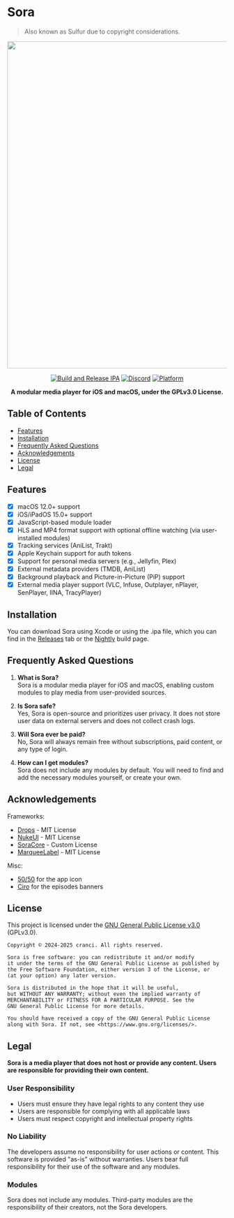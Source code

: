 # Sora
> Also known as Sulfur due to copyright considerations.

<div align="center"> 

<img src="https://raw.githubusercontent.com/cranci1/Sora/refs/heads/main/assets/Sulfur.png" width="750px">

[![Build and Release IPA](https://github.com/cranci1/Sora/actions/workflows/build.yml/badge.svg)](https://github.com/cranci1/Sora/actions/workflows/build.yml) [![Discord](https://img.shields.io/discord/1293430817841741899.svg?logo=discord&color=blue)](https://discord.gg/XR3SrmUbpd) [![Platform](https://img.shields.io/badge/Platform-iOS%20%7C%20iPadOS%2015.0%2B%20%26%20macOS%2012.0%2B-red?logo=apple&logoColor=white)](https://img.shields.io/badge/Platform-iOS%20%7C%20iPadOS%2015.0%2B%20%26%20macOS%2012.0%2B-red?logo=apple&logoColor=white)

**A modular media player for iOS and macOS, under the GPLv3.0 License.**

</div>

## Table of Contents

- [Features](#features)
- [Installation](#installation)
- [Frequently Asked Questions](#frequently-asked-questions)
- [Acknowledgements](#acknowledgements)
- [License](#license)
- [Legal](#legal)

## Features

- [x] macOS 12.0+ support
- [x] iOS/iPadOS 15.0+ support
- [x] JavaScript-based module loader
- [x] HLS and MP4 format support with optional offline watching (via user-installed modules)
- [x] Tracking services (AniList, Trakt)
- [x] Apple Keychain support for auth tokens
- [x] Support for personal media servers (e.g., Jellyfin, Plex)
- [x] External metadata providers (TMDB, AniList)
- [x] Background playback and Picture-in-Picture (PiP) support
- [x] External media player support (VLC, Infuse, Outplayer, nPlayer, SenPlayer, IINA, TracyPlayer)

## Installation

You can download Sora using Xcode or using the .ipa file, which you can find in the [Releases](https://github.com/cranci1/Sora/releases) tab or the [Nightly](https://nightly.link/cranci1/Sora/workflows/build/dev/Sulfur-IPA.zip) build page.

## Frequently Asked Questions

1. **What is Sora?**  
   Sora is a modular media player for iOS and macOS, enabling custom modules to play media from user-provided sources.

2. **Is Sora safe?**  
   Yes, Sora is open-source and prioritizes user privacy. It does not store user data on external servers and does not collect crash logs.

3. **Will Sora ever be paid?**  
   No, Sora will always remain free without subscriptions, paid content, or any type of login.

4. **How can I get modules?**  
   Sora does not include any modules by default. You will need to find and add the necessary modules yourself, or create your own.

## Acknowledgements

Frameworks:
- [Drops](https://github.com/omaralbeik/Drops) - MIT License
- [NukeUI](https://github.com/kean/NukeUI) - MIT License
- [SoraCore](https://github.com/cranci1/SoraCore) - Custom License
- [MarqueeLabel](https://github.com/cbpowell/MarqueeLabel) - MIT License

Misc:
- [50/50](https://github.com/50n50) for the app icon
- [Ciro](https://github.com/CiroHoodLove) for the episodes banners

## License

This project is licensed under the [GNU General Public License v3.0](LICENSE) (GPLv3.0).

```
Copyright © 2024-2025 cranci. All rights reserved.

Sora is free software: you can redistribute it and/or modify
it under the terms of the GNU General Public License as published by
the Free Software Foundation, either version 3 of the License, or
(at your option) any later version.

Sora is distributed in the hope that it will be useful,
but WITHOUT ANY WARRANTY; without even the implied warranty of
MERCHANTABILITY or FITNESS FOR A PARTICULAR PURPOSE. See the
GNU General Public License for more details.

You should have received a copy of the GNU General Public License
along with Sora. If not, see <https://www.gnu.org/licenses/>.
```

## Legal

**Sora is a media player that does not host or provide any content. Users are responsible for providing their own content.**

### User Responsibility
- Users must ensure they have legal rights to any content they use
- Users are responsible for complying with all applicable laws
- Users must respect copyright and intellectual property rights

### No Liability
The developers assume no responsibility for user actions or content. This software is provided "as-is" without warranties. Users bear full responsibility for their use of the software and any modules.

### Modules
Sora does not include any modules. Third-party modules are the responsibility of their creators, not the Sora developers.

